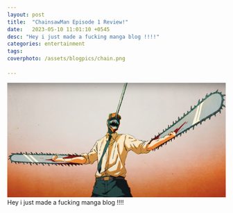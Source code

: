 ```yaml
---
layout: post
title:  "ChainsawMan Episode 1 Review!"
date:   2023-05-10 11:01:10 +0545
desc: "Hey i just made a fucking manga blog !!!!"
categories: entertainment 
tags: 
coverphoto: /assets/blogpics/chain.png

---
```

![My helpful screenshot](/assets/blogpics/chain.png)
Hey i just made a fucking manga blog !!!!

